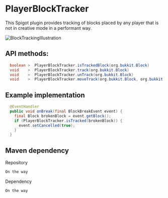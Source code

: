 # PlayerBlockTracker
This Spigot plugin provides tracking of blocks placed by any player that is not in creative mode in a performant way.

![BlockTrackingIllustration](https://i.imgur.com/Hf3uCvU.png)


## API methods:
```java
  boolean >  PlayerBlockTracker.isTrackedBlock(org.bukkit.Block)
  void    >  PlayerBlockTracker.track(org.bukkit.Block)
  void    >  PlayerBlockTracker.unTrack(org.bukkit.Block)
  void    >  PlayerBlockTracker.moveTrack(org.bukkit.Block, org.bukkit.Block)
```


## Example implementation
```java
  @EventHandler
  public void onBreak(final BlockBreakEvent event) {
    final Block brokenBlock = event.getBlock();
    if (PlayerBlockTracker.isTracked(brokenBlock)) {
      event.setCancelled(true);
    }
  }
```

## Maven dependency

Repository
```xml
On the way
```

Dependency
```xml
On the way
```
